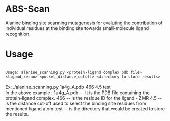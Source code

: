 ABS-Scan
========

Alanine binding site scanning mutagenesis for evaluting the contribution of individual residues at the binding site towards small-molecule ligand recognition.

Usage
======
<code>
Usage: alanine_scanning.py &lt;protein-ligand complex pdb file&gt; &lt;ligand_resno&gt; &lt;pocket_distance_cutoff&gt; &lt;directory to store results&gt;
</code></br>
Ex: ./alanine_scanning.py 1a4g_A.pdb 466 4.5 test
</br>
In the above example :
1a4g_A.pdb -- It is the PDB file containing the protein-ligand complex.
466 -- is the residue ID for the ligand - ZMR
4.5 -- is the distance cut-off used to select the binding site residues from mentioned ligand atom
test -- is the directory that would be created to store the results.
